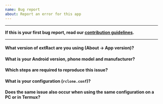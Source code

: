 ```yaml
---
name: Bug report
about: Report an error for this app
---
```


---
**If this is your first bug report, read our [contribution guidelines](../blob/master/CONTRIBUTING.md#reporting-a-bug).**

---

<!--

If you just have a question around extRact usage, you might find something in the documentation:
  
  https://github.com/newhinton/extRact/discussions

If you have a question regarding rclone functionality (e.g. config files), the forum is a good place to ask:

  https://forum.rclone.org/
  
If you still think you have found a bug, please fill out the following questions before submitting your issue. Thank you :)
  
-->

#### What version of extRact are you using (About -> App version)?
<!-- Example: 2.1.0 -->


#### What is your Android version, phone model and manufacturer?
<!-- Example: Android 11, Google Pixel 5 -->



#### Which steps are required to reproduce this issue?
<!-- 
Example:
  1. Open a remote
  2. Select "Delete" on a folder
  3. extRact crashes 

  Please also enable rclone logging (Settings > Logging > Log Rclone errors). You're going to need the log for the last question.
-->

#### What is your configuration (`rclone.conf`)?
<!-- REDACT any pass =, token =, key =, secret = etc. before posting!  -->

#### Does the same issue also occur when using the same configuration on a PC or in Termux?
<!-- Export your configuration and test if the problem also happens elsewhere. -->